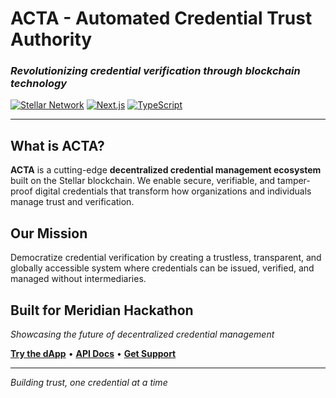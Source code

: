 # ACTA - Automated Credential Trust Authority

### *Revolutionizing credential verification through blockchain technology*

[![Stellar Network](https://img.shields.io/badge/Stellar-Network-7B4BFF?style=for-the-badge&logo=stellar)](https://stellar.org)
[![Next.js](https://img.shields.io/badge/Next.js-15-000000?style=for-the-badge&logo=next.js)](https://nextjs.org)
[![TypeScript](https://img.shields.io/badge/TypeScript-Powered-3178C6?style=for-the-badge&logo=typescript)](https://typescriptlang.org)

---

## **What is ACTA?**

**ACTA** is a cutting-edge **decentralized credential management ecosystem** built on the Stellar blockchain. We enable secure, verifiable, and tamper-proof digital credentials that transform how organizations and individuals manage trust and verification.

## **Our Mission**
Democratize credential verification by creating a trustless, transparent, and globally accessible system where credentials can be issued, verified, and managed without intermediaries.

## **Built for Meridian Hackathon**

*Showcasing the future of decentralized credential management*

**[Try the dApp](https://testnet.acta.build)** • **[API Docs](https://docs.acta.build)** • **[Get Support](https://github.com/orgs/JosueBrenes/discussions)**

---

*Building trust, one credential at a time*





